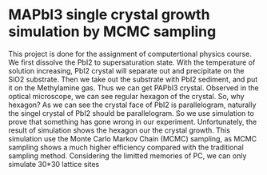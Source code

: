 # MAPbI3 single crystal growth simulation by MCMC sampling
This project is done for the assignment of computertional physics course.
We first dissolve the PbI2 to supersaturation state. With the temperature of solution increasing, PbI2 crystal will separate out and precipitate on the SiO2 substrate. Then we take out the substrate with PbI2 sediment, and put it on the Methylamine gas. Thus we can get PAPbI3 crystal.
Observed in the optical microscope, we can see regular hexagon of the crystal. So, why hexagon? As we can see the crystal face of PbI2 is parallelogram, naturally the singel crystal of PbI2 should be parallelogram. So we use simulation to prove that something has gone wrong in our experiment. Unfortunately, the result of simulation shows the hexagon our the crystal growth.
This simulation use the Monte Carlo Markov Chain (MCMC) sampling, as MCMC sampling shows a much higher efficiency compared with the traditional sampling method.  Considering the limitted memories of PC, we can only simulate 30*30 lattice sites
